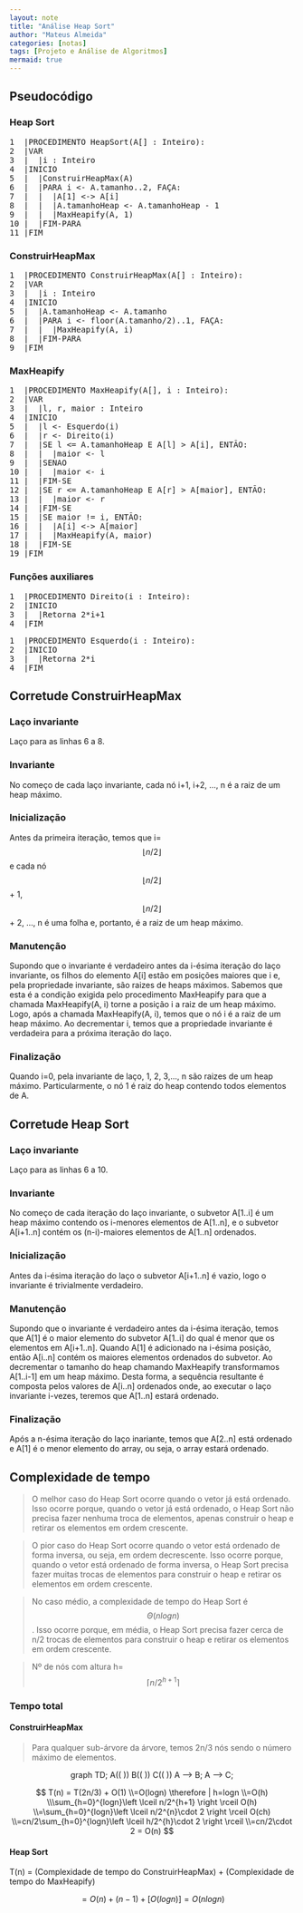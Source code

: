 ```yaml
---
layout: note
title: "Análise Heap Sort"
author: "Mateus Almeida"
categories: [notas]
tags: [Projeto e Análise de Algoritmos]
mermaid: true
---
```


## Pseudocódigo

### Heap Sort
<pre class="responsive-latex">
1  |PROCEDIMENTO HeapSort(A[] : Inteiro):
2  |VAR
3  |  |i : Inteiro
4  |INICIO
5  |  |ConstruirHeapMax(A)
6  |  |PARA i <- A.tamanho..2, FAÇA:
7  |  |  |A[1] <-> A[i]
8  |  |  |A.tamanhoHeap <- A.tamanhoHeap - 1
9  |  |  |MaxHeapify(A, 1) 
10 |  |FIM-PARA
11 |FIM
</pre>

### ConstruirHeapMax
<pre class="responsive-latex">
1  |PROCEDIMENTO ConstruirHeapMax(A[] : Inteiro):
2  |VAR
3  |  |i : Inteiro
4  |INICIO
5  |  |A.tamanhoHeap <- A.tamanho
6  |  |PARA i <- floor(A.tamanho/2)..1, FAÇA:
7  |  |  |MaxHeapify(A, i) 
8  |  |FIM-PARA
9  |FIM
</pre>

### MaxHeapify
<pre class="responsive-latex">
1  |PROCEDIMENTO MaxHeapify(A[], i : Inteiro):
2  |VAR
3  |  |l, r, maior : Inteiro
4  |INICIO
5  |  |l <- Esquerdo(i)
6  |  |r <- Direito(i)
7  |  |SE l <= A.tamanhoHeap E A[l] > A[i], ENTÃO:
8  |  |  |maior <- l
9  |  |SENAO
10 |  |  |maior <- i
11 |  |FIM-SE
12 |  |SE r <= A.tamanhoHeap E A[r] > A[maior], ENTÃO:
13 |  |  |maior <- r
14 |  |FIM-SE
15 |  |SE maior != i, ENTÃO:
16 |  |  |A[i] <-> A[maior]
17 |  |  |MaxHeapify(A, maior)
18 |  |FIM-SE
19 |FIM
</pre>

### Funções auxiliares
<pre class="responsive-latex">
1  |PROCEDIMENTO Direito(i : Inteiro):
2  |INICIO
3  |  |Retorna 2*i+1
4  |FIM
</pre>

<pre class="responsive-latex">
1  |PROCEDIMENTO Esquerdo(i : Inteiro):
2  |INICIO
3  |  |Retorna 2*i
4  |FIM
</pre>

## Corretude ConstruirHeapMax

### Laço invariante
Laço para as linhas 6 a 8.

### Invariante
No começo de cada laço invariante, cada nó i+1, i+2, ..., n é a raiz de um heap máximo.

### Inicialização
Antes da primeira iteração, temos que i=$$\left \lfloor n/2 \right \rfloor$$ e cada nó $$\left \lfloor n/2 \right \rfloor$$ + 1, $$\left \lfloor n/2 \right \rfloor$$ + 2, ..., n é uma folha e, portanto, é a raiz de um heap máximo. 

### Manutenção
Supondo que o invariante é verdadeiro antes da i-ésima iteração do laço invariante, os filhos do elemento A[i] estão em posições maiores que i e, pela propriedade invariante, são raizes de heaps máximos. Sabemos que esta é a condição exigida pelo procedimento MaxHeapify para que a chamada MaxHeapify(A, i) torne a posição i a raiz de um heap máximo. Logo, após a chamada MaxHeapify(A, i), temos que o nó i é a raiz de um heap máximo. Ao decrementar i, temos que a propriedade invariante é verdadeira para a próxima iteração do laço.

### Finalização
Quando i=0, pela invariante de laço, 1, 2, 3,..., n são raizes de um heap máximo. Particularmente, o nó 1 é raiz do heap contendo todos elementos de A.

## Corretude Heap Sort

### Laço invariante
Laço para as linhas 6 a 10.

### Invariante
No começo de cada iteração do laço invariante, o subvetor A[1..i] é um heap máximo contendo os i-menores elementos de A[1..n], e o subvetor A[i+1..n] contém os (n-i)-maiores elementos de A[1..n] ordenados. 

### Inicialização
Antes da i-ésima iteração do laço o subvetor A[i+1..n] é vazio, logo o invariante é trivialmente verdadeiro.

### Manutenção
Supondo que o invariante é verdadeiro antes da i-ésima iteração, temos que A[1] é o maior elemento do subvetor A[1..i] do qual é menor que os elementos em A[i+1..n]. Quando A[1] é adicionado na i-ésima posição, então A[i..n] contém os maiores elementos ordenados do subvetor. Ao decrementar o tamanho do heap chamando MaxHeapify transformamos A[1..i-1] em um heap máximo. Desta forma, a sequência resultante é composta pelos valores de A[i..n] ordenados onde, ao executar o laço invariante i-vezes, teremos que A[1..n] estará ordenado. 

### Finalização
Após a n-ésima iteração do laço inariante, temos que A[2..n] está ordenado e A[1] é o menor elemento do array, ou seja, o array estará ordenado.

## Complexidade de tempo
>O melhor caso do Heap Sort ocorre quando o vetor já está ordenado. Isso ocorre porque, quando o vetor já está ordenado, o Heap Sort não precisa fazer nenhuma troca de elementos, apenas construir o heap e retirar os elementos em ordem crescente.

>O pior caso do Heap Sort ocorre quando o vetor está ordenado de forma inversa, ou seja, em ordem decrescente. Isso ocorre porque, quando o vetor está ordenado de forma inversa, o Heap Sort precisa fazer muitas trocas de elementos para construir o heap e retirar os elementos em ordem crescente.

>No caso médio, a complexidade de tempo do Heap Sort é $$\Theta(n log n)$$. Isso ocorre porque, em média, o Heap Sort precisa fazer cerca de n/2 trocas de elementos para construir o heap e retirar os elementos em ordem crescente.

>Nº de nós com altura h=$$\left \lceil n/2^{h+1} \right \rceil$$

### Tempo total

#### ConstruirHeapMax
> Para qualquer sub-árvore da árvore, temos 2n/3 nós sendo o número máximo de elementos.

<center>
<div class="mermaid">
  graph TD;
    A((&nbsp;))
    B((&nbsp;))
    C((&nbsp;))
    A --> B;
    A --> C;
</div>
</center>

$$
T(n) = T(2n/3) + O(1)
\\=O(logn) \therefore | h=logn
\\=O(h)
\\\sum_{h=0}^{logn}\left \lceil n/2^{h+1} \right \rceil O(h)
\\=\sum_{h=0}^{logn}\left \lceil n/2^{n}\cdot 2 \right \rceil O(ch)
\\=cn/2\sum_{h=0}^{logn}\left \lceil h/2^{h}\cdot 2 \right \rceil
\\=cn/2\cdot 2 = O(n)
$$

#### Heap Sort

T(n) = (Complexidade de tempo do ConstruirHeapMax) + (Complexidade de tempo do MaxHeapify)

$$	   
=O(n) + (n-1) + \left [ O(logn) \right ] = O(nlogn)
$$

